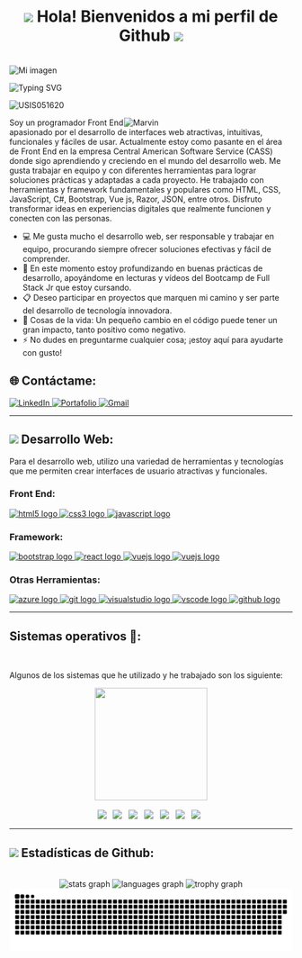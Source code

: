 <h1 align="center"> <img src="https://media.giphy.com/media/hvRJCLFzcasrR4ia7z/giphy.gif" width="35"> <b>Hola! Bienvenidos a mi perfil de Github</b> <img src='https://raw.githubusercontent.com/ShahriarShafin/ShahriarShafin/main/Assets/handshake.gif' width="100px"> </h1>

<br>

<img alt="Mi imagen" src="https://drive.google.com/uc?export=view&id=14TOW9hiSNBKIxfQ2r9lTHRx74DSDM2JG" />

<br>

![Typing SVG](https://readme-typing-svg.herokuapp.com?size=18&center=true&vCenter=true&width=720&duration=8000&lines=Creando+experiencias+web+interactivas+y+eficientes.)

<p align="left"> <img src="https://komarev.com/ghpvc/?username=USIS051620&label=Profile%20views&color=0e75b6&style=flat" alt="USIS051620"/> </p>

<img align="right" width=300px alt="Marvin" src="https://drive.google.com/uc?export=view&id=16xGs548aCvsI8ZPtG9Kr1uWDuvjWZiBJ" />

Soy un programador Front End apasionado por el desarrollo de interfaces web atractivas, intuitivas, funcionales y fáciles de usar. Actualmente estoy como pasante en el área de Front End en la empresa Central American Software Service (CASS) donde sigo aprendiendo y creciendo en el mundo del desarrollo web. Me gusta trabajar en equipo y con diferentes herramientas para lograr soluciones prácticas y adaptadas a cada proyecto. He trabajado con herramientas y framework fundamentales y populares como HTML, CSS, JavaScript, C#, Bootstrap, Vue js, Razor, JSON, entre otros. Disfruto transformar ideas en experiencias digitales que realmente funcionen y conecten con las personas.


- 💻 Me gusta mucho el desarrollo web, ser responsable y trabajar en equipo, procurando siempre ofrecer soluciones efectivas y fácil de comprender. <br/>
- 📓 En este momento estoy profundizando en buenas prácticas de desarrollo, apoyándome en lecturas y vídeos del Bootcamp de Full Stack Jr que estoy cursando. <br/>
- 📋 Deseo participar en proyectos que marquen mi camino y ser parte del desarrollo de tecnología innovadora. <br/>
- 📖 Cosas de la vida: Un pequeño cambio en el código puede tener un gran impacto, tanto positivo como negativo.
- ⚡ No dudes en preguntarme cualquier cosa; ¡estoy aquí para ayudarte con gusto! <br/>
  
<h2> 🌐 Contáctame: </h2>

<a href="https://www.linkedin.com/in/marvin-josu%C3%A9-sol%C3%B3rzano-cruz-b0042a268/" target="_blank">
  <img src="https://img.shields.io/badge/LinkedIn-%230077B5.svg?style=for-the-badge&logo=linkedin&logoColor=white" height="28" alt="LinkedIn" />
</a>

<a href="https://marvinsolorzano.com/" target="_blank">
  <img src="https://img.shields.io/badge/Portafolio-%23000000.svg?style=for-the-badge&logo=firefox&logoColor=%23FF7139" height="28" alt="Portafolio" />
</a>

<a href="mailto:marvinjosuesolorzano178@gmail.com" target="_blank">
  <img src="https://img.shields.io/badge/Gmail-D14836?style=for-the-badge&logo=gmail&logoColor=white" height="28" alt="Gmail" />
</a>

<hr>

<h2>
  <picture>
    <img src="https://github.com/7oSkaaa/7oSkaaa/blob/main/Images/Front_End.gif?raw=true" width="50px">
  </picture>
  Desarrollo Web:
</h2>

<p>
  Para el desarrollo web, utilizo una variedad de herramientas y tecnologías que me permiten 
  crear interfaces de usuario atractivas y funcionales.
</p>

<h3>Front End: </h3>
<div align="left">
  <a href="https://www.w3.org/html/" target="_blank">
    <img src="https://img.shields.io/badge/HTML5-E34F26?logo=html5&logoColor=white&style=for-the-badge" height="28" alt="html5 logo" />
  </a>
  <a href="https://www.w3.org/Style/CSS/" target="_blank">
    <img src="https://img.shields.io/badge/CSS3-1572B6?logo=css3&logoColor=white&style=for-the-badge" height="28" alt="css3 logo" />
  </a>
  <a href="https://developer.mozilla.org/en-US/docs/Web/JavaScript" target="_blank">
    <img src="https://img.shields.io/badge/JavaScript-F7DF1E?logo=javascript&logoColor=black&style=for-the-badge" height="28" alt="javascript logo" />
  </a>
</div>

<h3>Framework: </h3>
<div align="left">
  <a href="https://getbootstrap.com/" target="_blank">
    <img src="https://img.shields.io/badge/Bootstrap-7952B3?logo=bootstrap&logoColor=white&style=for-the-badge" height="28" alt="bootstrap logo" />
  </a>
  <a href="https://reactjs.org/" target="_blank">
    <img src="https://img.shields.io/badge/React-61DAFB?logo=react&logoColor=black&style=for-the-badge" height="28" alt="react logo" />
  </a>
  <a href="https://vuejs.org/" target="_blank">
    <img src="https://img.shields.io/badge/Vue.js-4FC08D?logo=vuedotjs&logoColor=black&style=for-the-badge" height="28" alt="vuejs logo" />
  </a>
  <a href="https://vuejs.org/" target="_blank">
    <img src="https://img.shields.io/badge/Tailwind%20CSS-06B6D4.svg?style=for-the-badge&logo=Tailwind-CSS&logoColor=white" height="28" alt="vuejs logo" />
  </a>
</div>

<h3>Otras Herramientas: </h3>
<div align="left">
  <a href="https://azure.microsoft.com" target="_blank">
    <img src="https://img.shields.io/badge/Microsoft Azure-0078D4?logo=microsoftazure&logoColor=white&style=for-the-badge" height="28" alt="azure logo" />
  </a>
  <a href="https://git-scm.com/" target="_blank">
    <img src="https://img.shields.io/badge/Git-F05032?logo=git&logoColor=white&style=for-the-badge" height="28" alt="git logo" />
  </a>
  <a href="https://visualstudio.microsoft.com/" target="_blank">
    <img src="https://img.shields.io/badge/Visual Studio-5C2D91?logo=visualstudio&logoColor=white&style=for-the-badge" height="28" alt="visualstudio logo" />
  </a>
  <a href="https://code.visualstudio.com/" target="_blank">
    <img src="https://img.shields.io/badge/Visual Studio Code-007ACC?logo=visualstudiocode&logoColor=white&style=for-the-badge" height="28" alt="vscode logo" />
  </a>
  <a href="https://github.com/" target="_blank">
    <img src="https://img.shields.io/badge/GitHub-181717?logo=github&logoColor=white&style=for-the-badge" height="28" alt="github logo" />
  </a>
</div>

<hr>

<h2>Sistemas operativos 🐧:</h2>
<br>
<p>Algunos de los sistemas que he utilizado y he trabajado son los siguiente:</p>
<p align='center'>
  <img src="https://media.giphy.com/media/WFZvB7VIXBgiz3oDXE/giphy.gif" width="200" height="200" frameBorder="0" class="giphy-embed" allowFullScreen>
</p>

<p align='center'>
  <img src="https://img.shields.io/badge/Linux-FCC624?style=for-the-badge&logo=linux&logoColor=black">&nbsp;&nbsp;
  <img src="https://img.shields.io/badge/Kali_Linux-557C94?style=for-the-badge&logo=kalilinux&logoColor=white">&nbsp;&nbsp;
  <img src="https://img.shields.io/badge/Ubuntu-E95420?style=for-the-badge&logo=ubuntu&logoColor=white">&nbsp;&nbsp;
  <img src="https://img.shields.io/badge/Debian-A81D33?style=for-the-badge&logo=debian&logoColor=white">&nbsp;&nbsp;
  <img src="https://img.shields.io/badge/Windows-0078D6?style=for-the-badge&logo=windows&logoColor=white">&nbsp;&nbsp;
  <img src="https://img.shields.io/badge/Zorin%20OS-0078D4?style=for-the-badge&logo=zorin&logoColor=white">&nbsp;&nbsp;
  <img src="https://img.shields.io/badge/Parrot%20Security-15E0ED.svg?style=for-the-badge&logo=Parrot-Security&logoColor=white">&nbsp;&nbsp;
</p>

<hr>

<h2>
  <picture>
    <img src="https://github.com/7oSkaaa/7oSkaaa/blob/main/Images/Statistics.gif?raw=true" width="50px">
  </picture>
  Estadísticas de Github:
</h2>
<br>

<div align="center">
  <img src="https://github-readme-stats.vercel.app/api?username=USIS051620&hide_title=false&hide_rank=false&show_icons=true&include_all_commits=true&count_private=true&disable_animations=false&theme=github_dark&locale=es&hide_border=false&order=1" height="150" alt="stats graph"  />
  <img src="https://github-readme-stats.vercel.app/api/top-langs?username=USIS051620&locale=es&hide_title=false&layout=compact&card_width=320&langs_count=5&theme=github_dark&hide_border=false&order=2" height="150" alt="languages graph"/>
  <img src="https://github-profile-trophy.vercel.app?username=USIS051620&theme=discord&column=-1&row=1&margin-w=8&margin-h=8&no-bg=false&no-frame=false&order=4" height="150" alt="trophy graph"  />
</div>

<div align="center">
  <picture align="center">
    <source media="(prefers-color-scheme: dark)" srcset="https://raw.githubusercontent.com/Niefee/niefee/master/assets/github-contribution-grid-snake.svg">
    <source media="(prefers-color-scheme: light)" srcset="https://raw.githubusercontent.com/Niefee/niefee/master/assets/github-contribution-grid-snake.svg">
    <img alt="github contribution grid snake animation" src="https://raw.githubusercontent.com/Niefee/niefee/master/assets/github-contribution-grid-snake.svg">
  </picture>
</div>


<!--
**USIS051620/USIS051620** is a ✨ _special_ ✨ repository because its `README.md` (this file) appears on your GitHub profile.

Here are some ideas to get you started:

- 🔭 I’m currently working on ...
- 🌱 I’m currently learning ...
- 👯 I’m looking to collaborate on ...
- 🤔 I’m looking for help with ...
- 💬 Ask me about ...
- 📫 How to reach me: ...
- 😄 Pronouns: ...
- ⚡ Fun fact: ...
-->
